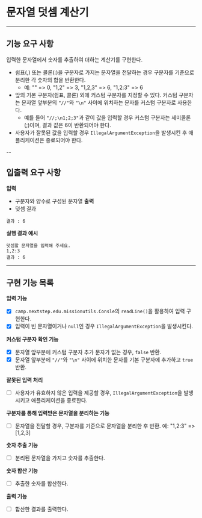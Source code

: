 # 문자열 덧셈 계산기

---
## 기능 요구 사항

입력한 문자열에서 숫자를 추출하여 더하는 계산기를 구현한다.

- 쉼표(,) 또는 콜론(:)을 구분자로 가지는 문자열을 전달하는 경우 구분자를 기준으로 분리한 각 숫자의 합을 반환한다.
    - 예: "" => 0, "1,2" => 3, "1,2,3" => 6, "1,2:3" => 6
- 앞의 기본 구분자(쉼표, 콜론) 외에 커스텀 구분자를 지정할 수 있다. 커스텀 구분자는 문자열 앞부분의 `"//"`와 `"\n"` 사이에 위치하는 문자를 커스텀 구분자로 사용한다.
    - 예를 들어 `"//;\n1;2;3"`과 같이 값을 입력할 경우 커스텀 구분자는 세미콜론(;)이며, 결과 값은 6이 반환되어야 한다.
- 사용자가 잘못된 값을 입력할 경우 `IllegalArgumentException`을 발생시킨 후 애플리케이션은 종료되어야 한다.

--
## 입출력 요구 사항

**입력**
- 구분자와 양수로 구성된 문자열
  **출력**
- 덧셈 결과
```
결과 : 6
```
**실행 결과 예시**
```
덧셈할 문자열을 입력해 주세요.
1,2:3
결과 : 6
```

---
## 구현 기능 목록

**입력 기능**
- [x] `camp.nextstep.edu.missionutils.Consle`의 `readLine()`을 활용하여 입력 구현한다.
- [x] 입력이 빈 문자열이거나 `null`인 경우 `IllegalArgumentException`을 발생시킨다.

**커스텀 구분자 확인 기능**
- [x] 문자열 앞부분에 커스텀 구분자 추가 문자가 없는 경우, `false` 반환.
- [x] 문자열 앞부분에 `"//"`와 `"\n"` 사이에 위치한 문자를 기본 구분자에 추가하고 `true` 반환.

**잘못된 입력 처리**
- [ ] 사용자가 유효하지 않은 입력을 제공할 경우, `IllegalArgumentException`을 발생시키고 애플리케이션을 종료한다.

**구분자를 통해 입력받은 문자열을 분리하는 기능**
- [ ] 문자열을 전달할 경우, 구분자를 기준으로 문자열을 분리한 후 반환. 예: "1,2:3" => [1,2,3]

**숫자 추출 기능**
- [ ] 분리된 문자열을 가지고 숫자를 추출한다.

**숫자 합산 기능**
- [ ] 추출한 숫자를 합산한다.

**출력 기능**
- [ ] 합산한 결과를 출력한다.